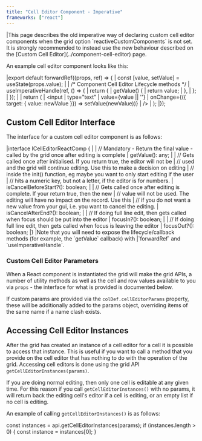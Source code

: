 ```yaml
---
title: "Cell Editor Component - Imperative"
frameworks: ["react"]
---
```


<warning>
|This page describes the old imperative way of declaring custom cell editor components when the grid option `reactiveCustomComponents` is not set. It is strongly recommended to instead use the new behaviour described on the [Custom Cell Editor](../component-cell-editor) page.
</warning>

An example cell editor component looks like this:

<snippet transform={false} language="jsx">
|export default forwardRef((props, ref) => {
|    const [value, setValue] = useState(props.value);
|
|    /* Component Cell Editor Lifecycle methods */
|    useImperativeHandle(ref, () => {
|        return {
|            getValue() {
|                return value;
|            },
|        };
|    });
|
|    return (
|        &lt;input
|            type="text"
|            value={value || ''}
|            onChange={({ target: { value: newValue }}) => setValue(newValue))}
|        />
|    );
|});
</snippet>

## Custom Cell Editor Interface

The interface for a custom cell editor component is as follows:

<snippet transform={false} language="ts">
|interface ICellEditorReactComp {
|
|    // Mandatory - Return the final value - called by the grid once after editing is complete
|    getValue(): any;
|
|    // Gets called once after initialised. If you return true, the editor will not be
|    // used and the grid will continue editing. Use this to make a decision on editing
|    // inside the init() function, eg maybe you want to only start editing if the user
|    // hits a numeric key, but not a letter, if the editor is for numbers.
|    isCancelBeforeStart?(): boolean;
|
|    // Gets called once after editing is complete. If your return true, then the new
|    // value will not be used. The editing will have no impact on the record. Use this
|    // if you do not want a new value from your gui, i.e. you want to cancel the editing.
|    isCancelAfterEnd?(): boolean;
|
|    // If doing full line edit, then gets called when focus should be put into the editor
|    focusIn?(): boolean;
|
|    // If doing full line edit, then gets called when focus is leaving the editor
|    focusOut?(): boolean;
|}
</snippet>

<note>
|Note that you will need to expose the lifecycle/callback methods (for example, the `getValue` callback) with
|`forwardRef` and `useImperativeHandle`.
</note>

### Custom Cell Editor Parameters

When a React component is instantiated the grid will make the grid APIs, a number of utility methods as well as the cell and
row values available to you via `props` - the interface for what is provided is documented below.

If custom params are provided via the `colDef.cellEditorParams` property, these
will be additionally added to the params object, overriding items of the same name if a name clash exists.

<interface-documentation interfaceName='ICellEditorParams'></interface-documentation>

## Accessing Cell Editor Instances

After the grid has created an instance of a cell editor for a cell it is possible to access that instance. This is useful if you want to call a method that you provide on the cell editor that has nothing to do with the operation of the grid. Accessing cell editors is done using the grid API `getCellEditorInstances(params)`.

<api-documentation source='grid-api/api.json' section='editing' names='["getCellEditorInstances"]'></api-documentation>

If you are doing normal editing, then only one cell is editable at any given time. For this reason if you call `getCellEditorInstances()` with no params, it will return back the editing cell's editor if a cell is editing, or an empty list if no cell is editing.

An example of calling `getCellEditorInstances()` is as follows:

<snippet transform={false}>
const instances = api.getCellEditorInstances(params);
if (instances.length > 0) {
    const instance = instances[0];
}
</snippet>
